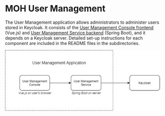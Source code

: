 # MOH User Management

The User Management application allows administrators to administer users stored in Keycloak. It consists of the [User Management Console frontend](frontend) (Vue.js) and [User Management Service backend](backend) (Spring Boot), and it depends on a Keycloak server. Detailed set-up instructions for each component are included in the README files in the subdirectories.

![architecture diagram](userManagementArch.png)